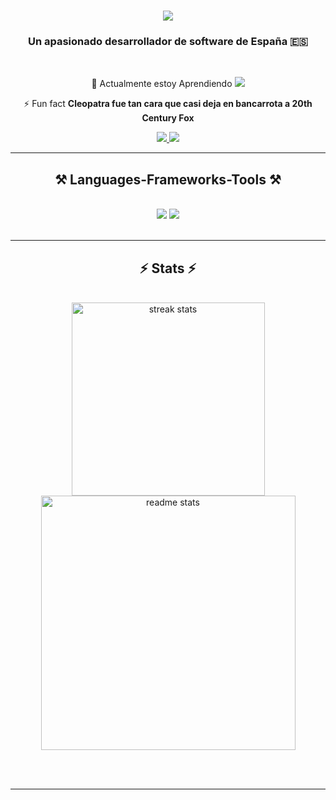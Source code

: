 <h1 align="center">
    <img src="https://readme-typing-svg.herokuapp.com/?font=Righteous&size=35&center=true&vCenter=true&width=500&height=70&duration=4000&lines=Hola+Pequeños!+👋;+Soy+Miguel+Ángel!;" />
</h1>

<h3 align="center">Un apasionado desarrollador de software de España 🇪🇸</h3>

<br/>

<div align="center">
 
 🌱 Actualmente estoy Aprendiendo **<img src="https://skillicons.dev/icons?i=python" />**
 
⚡ Fun fact **Cleopatra fue tan cara que casi deja en bancarrota a 20th Century Fox**

 </div>
 
<div align="center"> 
  <a href="https://twitter.com/XSManGe1">
    <img src="https://img.shields.io/badge/twitter-333333?style=for-the-badge&logo=twitter&logoColor=blue" />
  </a>
  <a href="https://www.instagram.com/elmange25/" target="_blank">
    <img src="https://img.shields.io/badge/instagram-333333?style=for-the-badge&logo=instagram&logoColor=E1306C" target="_blank" />
  </a>
</div>

 <hr/>
 
<h2 align="center">⚒️ Languages-Frameworks-Tools ⚒️</h2>
<br/>
<div align="center">
    <img src="https://skillicons.dev/icons?i=html,css,vscode,github,git,unity,unreal" />
    <img src="https://skillicons.dev/icons?i=nodejs,javascript,java,cs,scala,astro,tailwind" /><br>
</div>

<br/>
<hr/>

<h2 align="center">⚡ Stats ⚡</h2>
<br>
<div align=center>
  <img width=309 src="https://github-readme-stats-salesp07.vercel.app/api/top-langs/?username=ByManGe1&hide=HTML&langs_count=8&layout=compact&theme=react&border_radius=10&size_weight=0.5&count_weight=0.5&exclude_repo=github-readme-stats" alt="streak stats"/>
  <img width=407 src="https://github-readme-stats-salesp07.vercel.app/api?username=ByManGe1&count_private=true&show_icons=true&theme=react&rank_icon=github&border_radius=10" alt="readme stats" />
</div>

<br/><br/>

<hr/>

<br/>
